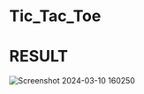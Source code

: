 # Tic_Tac_Toe





# RESULT



 
![Screenshot 2024-03-10 160250](https://github.com/Sanskrutkoli/Tic_Tac_Toe/assets/112863346/51520783-2879-4f60-9e9d-a9391a9a97f8)
